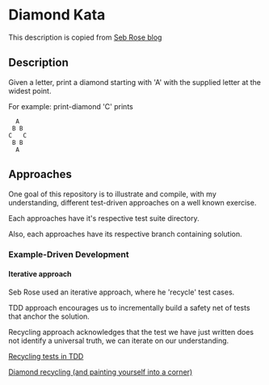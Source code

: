# Diamond Kata

This description is copied from [Seb Rose blog](http://claysnow.co.uk/recycling-tests-in-tdd/)

## Description

Given a letter, print a diamond starting with 'A' with the supplied letter at the widest point.

For example: print-diamond 'C' prints

``` text
  A
 B B
C   C
 B B
  A
```

## Approaches

One goal of this repository is to illustrate and compile, with my understanding, different test-driven approaches on a
well known exercise.

Each approaches have it's respective test suite directory.

Also, each approaches have its respective branch containing solution.

### Example-Driven Development

#### Iterative approach

Seb Rose used an iterative approach, where he 'recycle' test cases.

TDD approach encourages us to incrementally build a safety net of tests that anchor the solution.

Recycling approach acknowledges that the test we have just written does not identify a universal truth, we can iterate
on our understanding.

[Recycling tests in TDD](http://claysnow.co.uk/recycling-tests-in-tdd)

[Diamond recycling (and painting yourself into a corner)](http://claysnow.co.uk/diamond-recycling-and-painting-yourself-into-a-corner)